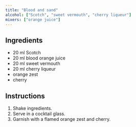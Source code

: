 ```yaml
---
title: "Blood and sand"
alcohol: ["Scotch", "sweet vermouth", "cherry liqueur"]
mixers: ["orange juice"]
---
```


## Ingredients

- 20 ml Scotch
- 20 ml blood orange juice
- 20 ml sweet vermouth
- 20 ml cherry liqueur
- orange zest
- cherry

## Instructions

1. Shake ingredients.
2. Serve in a cocktail glass.
3. Garnish with a flamed orange zest and cherry.
